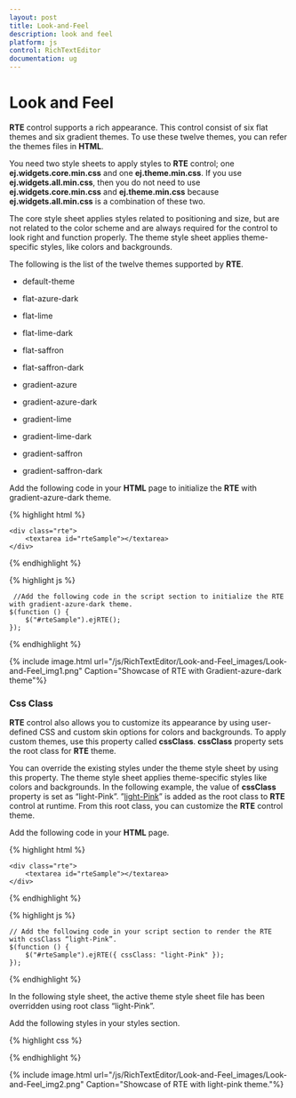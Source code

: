 ```yaml
---
layout: post
title: Look-and-Feel
description: look and feel
platform: js
control: RichTextEditor
documentation: ug
---
```


# Look and Feel

**RTE** control supports a rich appearance. This control consist of six flat themes and six gradient themes. To use these twelve themes, you can refer the themes files in **HTML**. 

You need two style sheets to apply styles to **RTE** control; one **ej.widgets.core.min.css** and one **ej.theme.min.css**. If you use **ej.widgets.all.min.css**, then you do not need to use **ej.widgets.core.min.css** and **ej.theme.min.css** because **ej.widgets.all.min.css** is a combination of these two.

The core style sheet applies styles related to positioning and size, but are not related to the color scheme and are always required for the control to look right and function properly. The theme style sheet applies theme-specific styles, like colors and backgrounds.

The following is the list of the twelve themes supported by **RTE**. 

* default-theme

* flat-azure-dark

* flat-lime

* flat-lime-dark

* flat-saffron

* flat-saffron-dark

* gradient-azure

* gradient-azure-dark

* gradient-lime

* gradient-lime-dark

* gradient-saffron

* gradient-saffron-dark





Add the following code in your **HTML** page to initialize the **RTE** with gradient-azure-dark theme.


{% highlight html %}

    <div class="rte">
        <textarea id="rteSample"></textarea>
    </div>

{% endhighlight %}

{% highlight js %}

     //Add the following code in the script section to initialize the RTE with gradient-azure-dark theme.
    $(function () {
        $("#rteSample").ejRTE();
    });
 
{% endhighlight %}

{% include image.html url="/js/RichTextEditor/Look-and-Feel_images/Look-and-Feel_img1.png" Caption="Showcase of RTE with Gradient-azure-dark theme"%}

### Css Class

**RTE** control also allows you to customize its appearance by using user-defined CSS and custom skin options for colors and backgrounds. To apply custom themes, use this property called **cssClass**. **cssClass** property sets the root class for **RTE** theme.

You can override the existing styles under the theme style sheet by using this property. The theme style sheet applies theme-specific styles like colors and backgrounds. In the following example, the value of **cssClass** property is set as “light-Pink”. ”[light-Pink](http://www.w3schools.com/tags/ref_color_tryit.asp?color=DeepPink)” is added as the root class to **RTE** control at runtime. From this root class, you can customize the **RTE** control theme.

 Add the following code in your **HTML** page.


{% highlight html %}

    <div class="rte">
        <textarea id="rteSample"></textarea>
    </div>

{% endhighlight %}

{% highlight js %}

    // Add the following code in your script section to render the RTE with cssClass “light-Pink”.
    $(function () {
        $("#rteSample").ejRTE({ cssClass: "light-Pink" });
    });

{% endhighlight %}


In the following style sheet, the active theme style sheet file has been overridden using root class “light-Pink”.

Add the following styles in your styles section.

{% highlight css %}

<style>
    .light-Pink .e-toolbar {
        color: black;
    }
    .light-Pink .e-toolbarspan {
        background-color: #E9A1CE;
    }
    .light-Pink .e-toolbar .e-active {
        background-color: #4C0F2E;
    }
    .light-Pink .editarea {
        background-color: pink;
    }
</style>
{% endhighlight %}



{% include image.html url="/js/RichTextEditor/Look-and-Feel_images/Look-and-Feel_img2.png" Caption="Showcase of RTE with light-pink theme."%}

